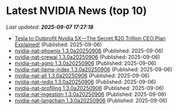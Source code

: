 # Latest NVIDIA News (top 10)
_Last updated: **2025-09-07 17:27:18**_

- [Tesla to Outprofit Nvidia 5X—The Secret $20 Trillion CEO Plan Explained!](https://www.nextbigfuture.com/2025/09/tesla-to-outprofit-nvidia-5x-the-secret-20-trillion-ceo-plan-explained.html) (Published: 2025-09-06)
- [nvidia-nat-phoenix 1.3.0a20250906](https://pypi.org/project/nvidia-nat-phoenix/1.3.0a20250906/) (Published: 2025-09-06)
- [nvidia-nat-crewai 1.3.0a20250906](https://pypi.org/project/nvidia-nat-crewai/1.3.0a20250906/) (Published: 2025-09-06)
- [nvidia-nat-agno 1.3.0a20250906](https://pypi.org/project/nvidia-nat-agno/1.3.0a20250906/) (Published: 2025-09-06)
- [nvidia-nat-llama-index 1.3.0a20250906](https://pypi.org/project/nvidia-nat-llama-index/1.3.0a20250906/) (Published: 2025-09-06)
- [nvidia-nat-all 1.3.0a20250906](https://pypi.org/project/nvidia-nat-all/1.3.0a20250906/) (Published: 2025-09-06)
- [nvidia-nat-redis 1.3.0a20250906](https://pypi.org/project/nvidia-nat-redis/1.3.0a20250906/) (Published: 2025-09-06)
- [nvidia-nat-profiling 1.3.0a20250906](https://pypi.org/project/nvidia-nat-profiling/1.3.0a20250906/) (Published: 2025-09-06)
- [nvidia-nat-ingestion 1.3.0a20250906](https://pypi.org/project/nvidia-nat-ingestion/1.3.0a20250906/) (Published: 2025-09-06)
- [nvidia-nat-langchain 1.3.0a20250906](https://pypi.org/project/nvidia-nat-langchain/1.3.0a20250906/) (Published: 2025-09-06)
